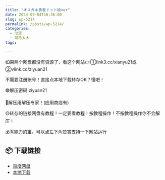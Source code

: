 ```yaml
---
title: "オスガキ勇者ドット絵ver"
date: 2024-09-04T16:36:00
slug: wp-5214
permalink: /posts/wp-5214/
categories:
  - 动漫
  - 司马太太
tags:

---
```


如果两个网盘都没有资源了，看这个网站👉①link3.cc/xianyu21或②vlink.cc/ziyuan21

不需要注册账号！直接点本地下载转存OK？懂吧！

🟢解压密码:ziyuan21

🔵解压用解压专家！(应用商店有)

🟡转存的链接网盘有教程！一定要看教程！按教程操作！不按教程操作你不会解压！

💰🈶能力的宝，可以点左下角赞赏支持一下网站运行

## 📦 下载链接
- [百度网盘](https://blziyuan21.com/pay-download/5214?key=cc0b6f65cb&down_id=0)
- [本地下载](https://blziyuan21.com/pay-download/5214?key=cc0b6f65cb&down_id=1)

